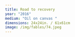 ```yaml
---
title: Road to recovery
year: "2016"
medium: "Oil on canvas "
dimensions: 24x24in. / 61x61cm
image: /img/fables/74.jpeg
---
```




